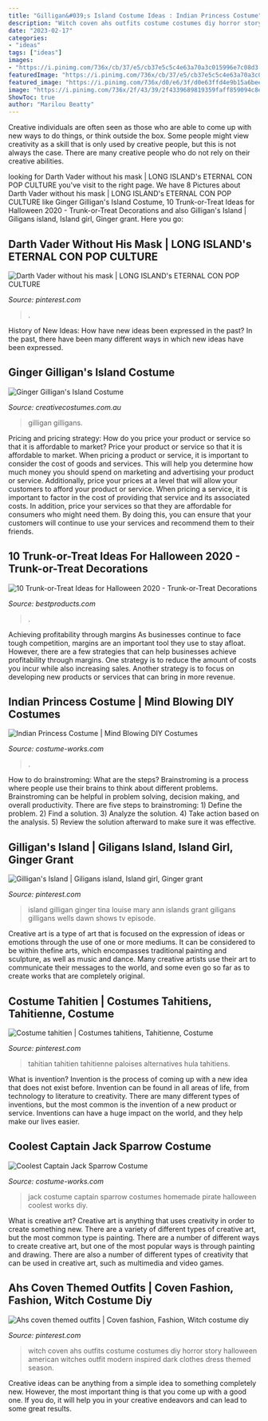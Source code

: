 ```yaml
---
title: "Gilligan&#039;s Island Costume Ideas : Indian Princess Costume"
description: "Witch coven ahs outfits costume costumes diy horror story halloween american witches outfit modern inspired dark clothes dress themed season"
date: "2023-02-17"
categories:
- "ideas"
tags: ["ideas"]
images:
- "https://i.pinimg.com/736x/cb/37/e5/cb37e5c5c4e63a70a3c015996e7c08d3.jpg"
featuredImage: "https://i.pinimg.com/736x/cb/37/e5/cb37e5c5c4e63a70a3c015996e7c08d3.jpg"
featured_image: "https://i.pinimg.com/736x/d0/e6/3f/d0e63ffd4e9b15a6beeebf6b69c440ac.jpg"
image: "https://i.pinimg.com/736x/2f/43/39/2f4339689819359faff859094c8eac1b.jpg"
ShowToc: true
author: "Marilou Beatty"
---
```



Creative individuals are often seen as those who are able to come up with new ways to do things, or think outside the box. Some people might view creativity as a skill that is only used by creative people, but this is not always the case. There are many creative people who do not rely on their creative abilities.

	

		
looking for Darth Vader without his mask | LONG ISLAND&#039;s ETERNAL CON POP CULTURE you've visit to the right page. We have 8 Pictures about Darth Vader without his mask | LONG ISLAND&#039;s ETERNAL CON POP CULTURE like Ginger Gilligan&#039;s Island Costume, 10 Trunk-or-Treat Ideas for Halloween 2020 - Trunk-or-Treat Decorations and also Gilligan&#039;s Island | Giligans island, Island girl, Ginger grant. Here you go:
		
    
## Darth Vader Without His Mask | LONG ISLAND&#039;s ETERNAL CON POP CULTURE

<img loading=lazy src="https://i.pinimg.com/736x/83/a8/d9/83a8d9048c72eaf46c6b9f70b8c42b3e--darth-vader-island.jpg" onerror="this.onerror=null;this.src='https://tse3.mm.bing.net/th?id=OIP.dak_UM92G3YZebAd-NspNAHaJ3&amp;pid=15.1';" alt="Darth Vader without his mask | LONG ISLAND&#039;s ETERNAL CON POP CULTURE">

_Source: pinterest.com_

>. 

	

History of New Ideas: How have new ideas been expressed in the past?
In the past, there have been many different ways in which new ideas have been expressed.

    
## Ginger Gilligan&#039;s Island Costume

<img loading=lazy src="https://www.creativecostumes.com.au/wp-content/uploads/2017/03/ginger-768x1024.jpg" onerror="this.onerror=null;this.src='https://tse4.mm.bing.net/th?id=OIP.oZd7YYUwmnRzM1p95jG1XgHaJ4&amp;pid=15.1';" alt="Ginger Gilligan&#039;s Island Costume">

_Source: creativecostumes.com.au_

>gilligan gilligans. 

	

Pricing and pricing strategy: How do you price your product or service so that it is affordable to market?
Price your product or service so that it is affordable to market. When pricing a product or service, it is important to consider the cost of goods and services. This will help you determine how much money you should spend on marketing and advertising your product or service. Additionally, price your prices at a level that will allow your customers to afford your product or service. When pricing a service, it is important to factor in the cost of providing that service and its associated costs. In addition, price your services so that they are affordable for consumers who might need them. By doing this, you can ensure that your customers will continue to use your services and recommend them to their friends.

    
## 10 Trunk-or-Treat Ideas For Halloween 2020 - Trunk-or-Treat Decorations

<img loading=lazy src="https://hips.hearstapps.com/hmg-prod.s3.amazonaws.com/images/under-the-sea-trunk-or-treat-1598021979.jpg?crop=1xw:1xh;center,top&amp;resize=480:*" onerror="this.onerror=null;this.src='https://tse1.mm.bing.net/th?id=OIP.9HwRWnfDUABoDn20sfHMYQHaHa&amp;pid=15.1';" alt="10 Trunk-or-Treat Ideas for Halloween 2020 - Trunk-or-Treat Decorations">

_Source: bestproducts.com_

>. 

	

Achieving profitability through margins
As businesses continue to face tough competition, margins are an important tool they use to stay afloat. However, there are a few strategies that can help businesses achieve profitability through margins. One strategy is to reduce the amount of costs you incur while also increasing sales. Another strategy is to focus on developing new products or services that can bring in more revenue.

    
## Indian Princess Costume | Mind Blowing DIY Costumes

<img loading=lazy src="https://photos.costume-works.com/full/indian_princess6.jpg" onerror="this.onerror=null;this.src='https://tse4.mm.bing.net/th?id=OIP.LcapdtSThVc0j8De0YbTygHaLB&amp;pid=15.1';" alt="Indian Princess Costume | Mind Blowing DIY Costumes">

_Source: costume-works.com_

>. 

	

How to do brainstroming: What are the steps?
Brainstroming is a process where people use their brains to think about different problems. Brainstroming can be helpful in problem solving, decision making, and overall productivity. There are five steps to brainstroming: 1) Define the problem. 2) Find a solution. 3) Analyze the solution. 4) Take action based on the analysis. 5) Review the solution afterward to make sure it was effective.

    
## Gilligan&#039;s Island | Giligans Island, Island Girl, Ginger Grant

<img loading=lazy src="https://i.pinimg.com/736x/d0/e6/3f/d0e63ffd4e9b15a6beeebf6b69c440ac.jpg" onerror="this.onerror=null;this.src='https://tse4.mm.bing.net/th?id=OIP.hO8H04tFKIheJnWUbDHJygHaFj&amp;pid=15.1';" alt="Gilligan&#039;s Island | Giligans island, Island girl, Ginger grant">

_Source: pinterest.com_

>island gilligan ginger tina louise mary ann islands grant giligans gilligans wells dawn shows tv episode. 

	

Creative art is a type of art that is focused on the expression of ideas or emotions through the use of one or more mediums. It can be considered to be within thefine arts, which encompasses traditional painting and sculpture, as well as music and dance. Many creative artists use their art to communicate their messages to the world, and some even go so far as to create works that are completely original.

    
## Costume Tahitien | Costumes Tahitiens, Tahitienne, Costume

<img loading=lazy src="https://i.pinimg.com/736x/2f/43/39/2f4339689819359faff859094c8eac1b.jpg" onerror="this.onerror=null;this.src='https://tse4.mm.bing.net/th?id=OIP.4QdxOM0pbqjvPRu2NdnM8gHaLJ&amp;pid=15.1';" alt="Costume tahitien | Costumes tahitiens, Tahitienne, Costume">

_Source: pinterest.com_

>tahitian tahitien tahitienne paloises alternatives hula tahitiens. 

	

What is invention?
Invention is the process of coming up with a new idea that does not exist before. Invention can be found in all areas of life, from technology to literature to creativity. There are many different types of inventions, but the most common is the invention of a new product or service. Inventions can have a huge impact on the world, and they help make our lives easier.

    
## Coolest Captain Jack Sparrow Costume

<img loading=lazy src="http://photos.costume-works.com/full/captain_jack_sparrow6.jpg" onerror="this.onerror=null;this.src='https://tse1.mm.bing.net/th?id=OIP.1eCs06-CKnVvq2u6CJM21wHaRU&amp;pid=15.1';" alt="Coolest Captain Jack Sparrow Costume">

_Source: costume-works.com_

>jack costume captain sparrow costumes homemade pirate halloween coolest works diy. 

	

What is creative art?
Creative art is anything that uses creativity in order to create something new. There are a variety of different types of creative art, but the most common type is painting. There are a number of different ways to create creative art, but one of the most popular ways is through painting and drawing. There are also a number of different types of creativity that can be used in creative art, such as multimedia and video games.

    
## Ahs Coven Themed Outfits | Coven Fashion, Fashion, Witch Costume Diy

<img loading=lazy src="https://i.pinimg.com/736x/cb/37/e5/cb37e5c5c4e63a70a3c015996e7c08d3.jpg" onerror="this.onerror=null;this.src='https://tse4.mm.bing.net/th?id=OIP.7sNILKoVaCif2ucYpSq22AHaHa&amp;pid=15.1';" alt="Ahs coven themed outfits | Coven fashion, Fashion, Witch costume diy">

_Source: pinterest.com_

>witch coven ahs outfits costume costumes diy horror story halloween american witches outfit modern inspired dark clothes dress themed season. 

	

Creative ideas can be anything from a simple idea to something completely new. However, the most important thing is that you come up with a good one. If you do, it will help you in your creative endeavors and can lead to some great results.

